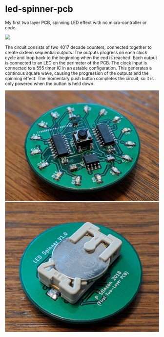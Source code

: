 # led-spinner-pcb
My first two layer PCB, spinning LED effect with no micro-controller or code.

![](images/led_spinner.gif)

The circuit consists of two 4017 decade counters, connected together to create sixteen sequential outputs. The outputs progress on each clock cycle and loop back to the beginning when the end is reached. Each output is connected to an LED on the perimeter of the PCB. The clock input is connected to a 555 timer IC in an astable configuration. This generates a continous square wave, causing the progression of the outputs and the spinning effect. The momentary push button completes the circuit, so it is only powered when the button is held down.

![](images/led_spinner_front.jpg)
![](images/led_spinner_back.jpg)
